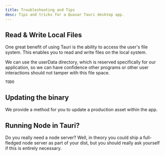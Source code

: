 ```yaml
---
title: Troubleshooting and Tips
desc: Tips and tricks for a Quasar Tauri desktop app.
---
```


## Read & Write Local Files
One great benefit of using Tauri is the ability to access the user's file system. This enables you to read and write files on the local system.

We can use the userData directory, which is reserved specifically for our application, so we can have confidence other programs or other user interactions should not tamper with this file space.

```
TODO
```

## Updating the binary
We provide a method for you to update a production asset within the app.


## Running Node in Tauri?
Do you really need a node server? Well, in theory you could ship a full-fledged node server as part of your dist, but you should really ask yourself if this is entirely necessary.


